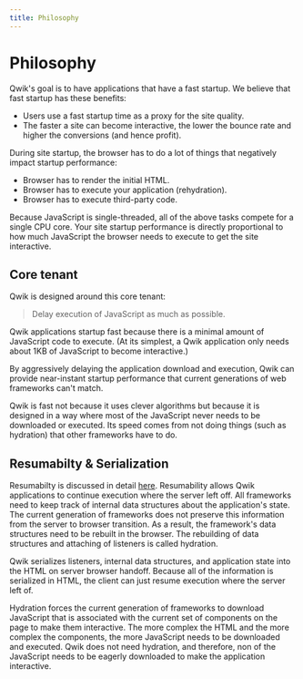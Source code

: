 ```yaml
---
title: Philosophy
---
```


# Philosophy

Qwik's goal is to have applications that have a fast startup. We believe that fast startup has these benefits:

- Users use a fast startup time as a proxy for the site quality.
- The faster a site can become interactive, the lower the bounce rate and higher the conversions (and hence profit).

During site startup, the browser has to do a lot of things that negatively impact startup performance:

- Browser has to render the initial HTML.
- Browser has to execute your application (rehydration).
- Browser has to execute third-party code.

Because JavaScript is single-threaded, all of the above tasks compete for a single CPU core. Your site startup performance is directly proportional to how much JavaScript the browser needs to execute to get the site interactive.

## Core tenant

Qwik is designed around this core tenant:

> Delay execution of JavaScript as much as possible.

Qwik applications startup fast because there is a minimal amount of JavaScript code to execute. (At its simplest, a Qwik application only needs about 1KB of JavaScript to become interactive.)

By aggressively delaying the application download and execution, Qwik can provide near-instant startup performance that current generations of web frameworks can't match.

Qwik is fast not because it uses clever algorithms but because it is designed in a way where most of the JavaScript never needs to be downloaded or executed. Its speed comes from not doing things (such as hydration) that other frameworks have to do.

## Resumabilty & Serialization

Resumabilty is discussed in detail [here](./resumable). Resumability allows Qwik applications to continue execution where the server left off. All frameworks need to keep track of internal data structures about the application's state. The current generation of frameworks does not preserve this information from the server to browser transition. As a result, the framework's data structures need to be rebuilt in the browser. The rebuilding of data structures and attaching of listeners is called hydration.

Qwik serializes listeners, internal data structures, and application state into the HTML on server browser handoff. Because all of the information is serialized in HTML, the client can just resume execution where the server left of.

Hydration forces the current generation of frameworks to download JavaScript that is associated with the current set of components on the page to make them interactive. The more complex the HTML and the more complex the components, the more JavaScript needs to be downloaded and executed. Qwik does not need hydration, and therefore, non of the JavaScript needs to be eagerly downloaded to make the application interactive.
